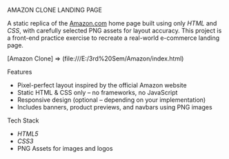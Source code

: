  AMAZON CLONE LANDING PAGE 

A static replica of the [Amazon.com](https://www.amazon.com) home page built using only *HTML* and *CSS*, with carefully selected PNG assets for layout accuracy. This project is a front-end practice exercise to recreate a real-world e-commerce landing page.

[Amazon Clone] => (file:///E:/3rd%20Sem/Amazon/index.html)

 Features

-  Pixel-perfect layout inspired by the official Amazon website
-  Static HTML & CSS only – no frameworks, no JavaScript
-  Responsive design (optional – depending on your implementation)
-  Includes banners, product previews, and navbars using PNG images

 Tech Stack

- *HTML5*
- *CSS3*
- PNG Assets for images and logos


